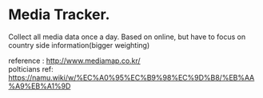 # Media Tracker.

Collect all media data once a day.
Based on online, but have to focus on country side information(bigger weighting)

reference : http://www.mediamap.co.kr/ <br>
polticians ref: https://namu.wiki/w/%EC%A0%95%EC%B9%98%EC%9D%B8/%EB%AA%A9%EB%A1%9D
